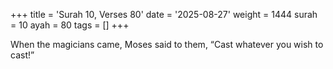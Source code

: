 +++
title = 'Surah 10, Verses 80'
date = '2025-08-27'
weight = 1444
surah = 10
ayah = 80
tags = []
+++

When the magicians came, Moses said to them, “Cast whatever you wish to cast!”